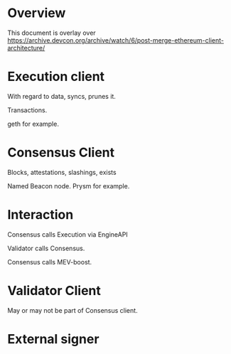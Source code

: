 # Overview


This document is overlay over https://archive.devcon.org/archive/watch/6/post-merge-ethereum-client-architecture/

# Execution client

With regard to data, syncs, prunes it.

Transactions.

geth for example.

# Consensus Client

Blocks, attestations, slashings, exists

Named Beacon node. 
Prysm for example.


# Interaction

Consensus calls Execution via EngineAPI

Validator calls Consensus.

Consensus calls MEV-boost.

# Validator Client

May or may not be part of Consensus client.

# External signer
